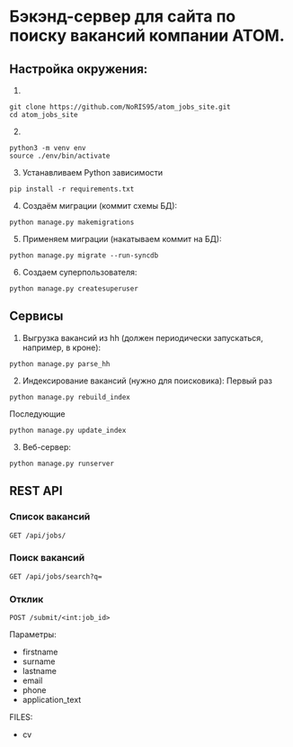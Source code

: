 # Бэкэнд-сервер для сайта по поиску вакансий компании АТОМ.

## Настройка окружения:
  1. 
  ```
  git clone https://github.com/NoRIS95/atom_jobs_site.git
  cd atom_jobs_site

  ```
  2.
  ```
  python3 -m venv env
  source ./env/bin/activate
  ```
  3. Устанавливаем Python зависимости
  ```
  pip install -r requirements.txt
  ```
  4. Создаём миграции (коммит схемы БД):
  ```
  python manage.py makemigrations
  ```
  5. Применяем миграции (накатываем коммит на БД):
  ```
  python manage.py migrate --run-syncdb 
  ```
  6. Создаем суперпользователя:
  ```
  python manage.py createsuperuser
  ```

## Сервисы

  1. Выгрузка вакансий из hh (должен периодически запускаться, например, в кроне):
  ```
  python manage.py parse_hh
  ```
  2. Индексирование вакансий (нужно для поисковика):
  Первый раз
  ```
  python manage.py rebuild_index
  ```
  Последующие
  ```
  python manage.py update_index
  ```
  3. Веб-сервер:
  ```
  python manage.py runserver
  ```

## REST API

### Список вакансий
```GET /api/jobs/```

### Поиск вакансий
```GET /api/jobs/search?q=```

### Отклик
```POST /submit/<int:job_id>```

Параметры:
* firstname
* surname
* lastname
* email
* phone
* application_text

FILES:
* cv
